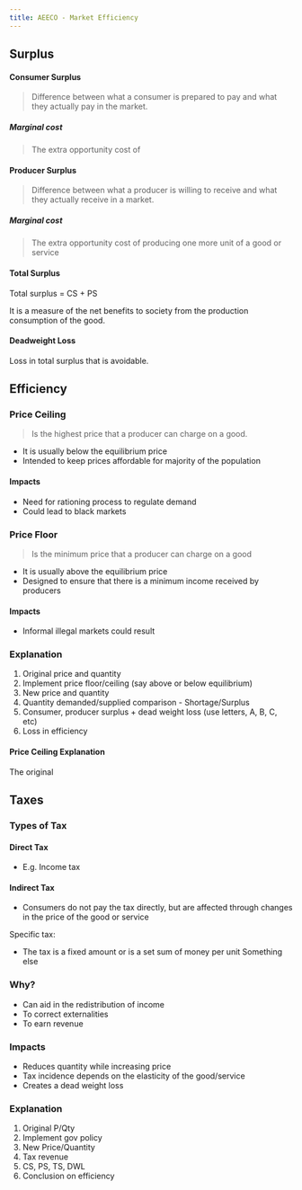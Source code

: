 ```yaml
---
title: AEECO - Market Efficiency
---
```

## Surplus
#### Consumer Surplus
> Difference between what a consumer is prepared to pay and what they actually pay in the market.
> 
##### Marginal cost
> The extra opportunity cost of 


#### Producer Surplus
> Difference between what a producer is willing to receive and what they actually receive in a market.

##### Marginal cost
> The extra opportunity cost of producing one more unit of a good or service

#### Total Surplus
Total surplus = CS + PS

It is a measure of the net benefits to society from the production consumption of the good.

#### Deadweight Loss
Loss in total surplus that is avoidable.


## Efficiency
### Price Ceiling
> Is the highest price that a producer can charge on a good.

- It is usually below the equilibrium price
- Intended to keep prices affordable for majority of the population

#### Impacts
- Need for rationing process to regulate demand
- Could lead to black markets


### Price Floor
> Is the minimum price that a producer can charge on a good

- It is usually above the equilibrium price
- Designed to ensure that there is a minimum income received by producers

#### Impacts
- Informal illegal markets could result

### Explanation
1. Original price and quantity
2. Implement price floor/ceiling (say above or below equilibrium)
3. New price and quantity
4. Quantity demanded/supplied comparison - Shortage/Surplus
5. Consumer, producer surplus + dead weight loss (use letters, A, B, C, etc)
6. Loss in efficiency

#### Price Ceiling Explanation
The original

## Taxes
### Types of Tax
#### Direct Tax
- E.g. Income tax


#### Indirect Tax
- Consumers do not pay the tax directly, but are affected through changes in the price of the good or service

Specific tax:
- The tax is a fixed amount or is a set sum of money per unit
Something else


### Why?
- Can aid in the redistribution of income
- To correct externalities
- To earn revenue

### Impacts
- Reduces quantity while increasing price
- Tax incidence depends on the elasticity of the good/service
- Creates a dead weight loss

### Explanation
1. Original P/Qty
2. Implement gov policy
3. New Price/Quantity
4. Tax revenue
5. CS, PS, TS, DWL
6. Conclusion on efficiency




















